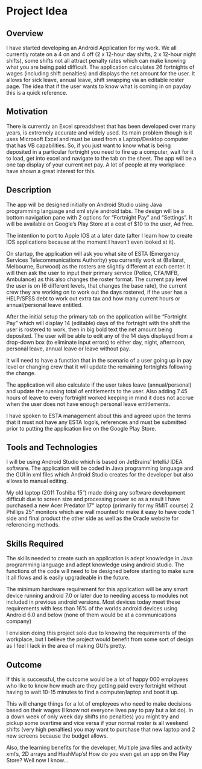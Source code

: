 <!-- References for links -->
[pascal_wiki]: https://en.wikipedia.org/wiki/Pascal_(programming_language) "Pascal"
[c_wiki]: https://en.wikipedia.org/wiki/C_(programming_language) "C Language"
[esta]: https://www.esta.vic.gov.au "Emergency Services Telecommunications Authority"
[oua]: http://www.open.edu.au "Open Universitys Australia"
[googleLink]: https://careers.google.com/jobs/results/82102238182286022/ "Google Software Engineer"
<!-- References for images -->
[googleJob]:img/googleJob.png "Google Software Engineer"
[mbtiResult]:img/mbtiResult.png "MBTI Result"
[bigFiveResult]:img/bigFiveResult.png "Big 5 Result"
[learningStyle]:img/learningStyle.png "Learning style Result"

# Project Idea
## Overview
I have started developing an Android Application for my work. We all currently rotate on a 4 on and 4 off (2 x 12-hour day shifts, 2 x 12-hour night shifts), some shifts not all attract penalty rates which can make knowing what you are being paid difficult. The application calculates 26 fortnights of wages (including shift penalties) and displays the net amount for the user. It allows for sick leave, annual leave, shift swapping via an editable roster page. The idea that if the user wants to know what is coming in on payday this is a quick reference.

## Motivation
There is currently an Excel spreadsheet that has been developed over many years, is extremely accurate and widely used. Its main problem though is it uses Microsoft Excel and must be used from a Laptop/Desktop computer that has VB capabilities. So, if you just want to know what is being deposited in a particular fortnight you need to fire up a computer, wait for it to load, get into excel and navigate to the tab on the sheet. 
The app will be a one tap display of your current net pay. A lot of people at my workplace have shown a great interest for this.

## Description 
The app will be designed initially on Android Studio using Java programming language and xml style android tabs. The design will be a bottom navigation pane with 2 options for “Fortnight Pay” and “Settings”. It will be available on Google’s Play Store at a cost of $10 to the user, Ad free.

The intention to port to Apple IOS at a later date (after I learn how to create IOS applications because at the moment I haven’t even looked at it).

On startup, the application will ask you what site of ESTA (Emergency Services Telecommunications Authority) you currently work at (Ballarat, Melbourne, Burwood) as the rosters are slightly different at each center.
It will then ask the user to input their primary service (Police, CFA/MFB, Ambulance) as this also changes the roster format. The current pay level the user is on (6 different levels, that changes the base rate), the current crew they are working on to work out the days rostered, if the user has a HELP/SFSS debt to work out extra tax and how many current hours or annual/personal leave entitled.

After the initial setup the primary tab on the application will be “Fortnight Pay” which will display 14 (editable) days of the fortnight with the shift the user is rostered to work, then in big bold text the net amount being deposited.
The user will be able to edit any of the 14 days displayed from a drop-down box (to eliminate input errors) to either day, night, afternoon, personal leave, annual leave or leave without pay.

It will need to have a function that in the scenario of a user going up in pay level or changing crew that it will update the remaining fortnights following the change.

The application will also calculate if the user takes leave (annual/personal) and update the running total of entitlements to the user. Also adding 7.45 hours of leave to every fortnight worked keeping in mind it does not accrue when the user does not have enough personal leave entitlements.

I have spoken to ESTA management about this and agreed upon the terms that it must not have any ESTA logo’s, references and must be submitted prior to putting the application live on the Google Play Store.

## Tools and Technologies
I will be using Android Studio which is based on JetBrains’ IntelliJ IDEA software. The application will be coded in Java programming language and the GUI in xml files which Android Studio creates for the developer but also allows to manual editing.

My old laptop (2011 Toshiba 15”) made doing any software development difficult due to screen size and processing power so as a result I have purchased a new Acer Predator 17” laptop (primarily for my RMIT course) 2 Phillips 25” monitors which are wall mounted to make it easy to have code 1 side and final product the other side as well as the Oracle website for referencing methods. 

## Skills Required 
The skills needed to create such an application is adept knowledge in Java programming language and adept knowledge using android studio. The functions of the code will need to be designed before starting to make sure it all flows and is easily upgradeable in the future.

The minimum hardware requirement for this application will be any smart device running android 7.0 or later due to needing access to modules not included in previous android versions. Most devices today meet these requirements with less than 16% of the worlds android devices using Android 6.0 and below (none of them would be at a communications company)

I envision doing this project solo due to knowing the requirements of the workplace, but I believe the project would benefit from some sort of design as I feel I lack in the area of making GUI’s pretty.


## Outcome
If this is successful, the outcome would be a lot of happy 000 employees who like to know how much are they getting paid every fortnight without having to wait 10-15 minutes to find a computer/laptop and boot it up.

This will change things for a lot of employees who need to make decisions based on their wages (I know not everyone lives pay to pay but a lot do). In a down week of only week day shifts (no penalties) you might try and pickup some overtime and vice versa if your normal roster is all weekend shifts (very high penalties) you may want to purchase that new laptop and 2 new screens because the budget allows.

Also, the learning benefits for the developer, Multiple java files and activity xml’s, 2D arrays and HashMap’s! How do you even get an app on the Play Store? Well now I know…